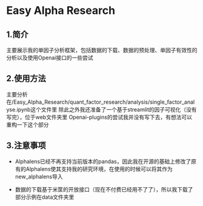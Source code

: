 # Easy Alpha Research
## 1.简介
主要展示我的单因子分析框架，包括数据的下载、数据的预处理、单因子有效性的分析以及使用Openai接口的一些尝试

## 2.使用方法
主要分析在/Easy_Alpha_Research/quant_factor_research/analysis/single_factor_analyse.ipynb这个文件里
除此之外我还准备了一个基于streamlit的因子可视化（没有写完），位于web文件夹里
Openai-plugins的尝试我并没有写下去，有想法可以重构一下这个部分

## 3.注意事项
- Alphalens已经不再支持当前版本的pandas，因此我在开源的基础上修改了原有的Alphalens使其支持我的研究环境，在使用的时候可以将其作为new_alphalens导入

- 数据的下载基于米筐的开放接口（现在不付费已经用不了了），所以我下载了部分示例在data文件夹里

